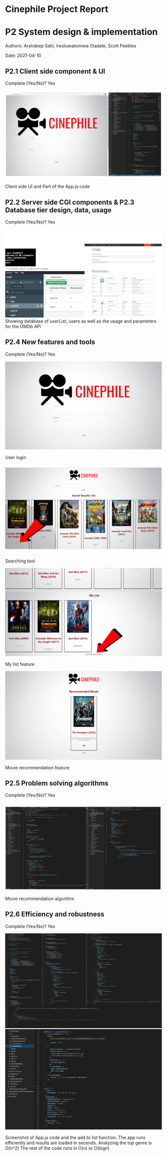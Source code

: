 # Cinephile Project Report
# P2 System design & implementation

Authors: Arshdeep Sahi, Ireoluwatomiwa Oladele, Scott Peebles

Date: 2021-04-10

## P2.1 Client side component & UI


Complete (Yes/No)? Yes 


<!--
![Screen shot demo (image caption)](images/demo.png){width=600px}
-->

![Client side UI and Part of the App.js code](reportimages/p2.1.png)

Client side UI and Part of the App.js code
 
## P2.2 Server side CGI components & P2.3 Database tier design, data, usage


Complete (Yes/No)? Yes
 

<!--
![Screen shot demo (image caption)](images/demo.png){width=600px}
-->
![Showing database of userList, users as well as the usage and parameters for the OMDb APi](reportimages/p2.2.png)
Showing database of userList, users as well as the usage and parameters for the OMDb APi
 
## P2.4 New features and tools


Complete (Yes/No)? Yes



<!--
![Screen shot demo (image caption)](images/demo.png){width=600px}
-->

![User Login](reportimages/1.png)

User login

![Searching tool](reportimages/2.png)

Searching tool

![My list feature](reportimages/3.png)

My list feature

![Movie recommendation feature](reportimages/4.png)

Movie recommendation feature
 

## P2.5 Problem solving algorithms 


Complete (Yes/No)? Yes


<!--
![Screen shot demo (image caption)](images/demo.png){width=600px}
-->
![Movie recommendation algorithm](reportimages/p2.5.png)

Movie recommendation algorithm
 
## P2.6 Efficiency and robustness 


Complete (Yes/No)? Yes


<!--
![Screen shot demo (image caption)](images/demo.png){width=600px}
-->

![Screenshot of App.js code. The app runs efficiently and results are loaded in secends.](reportimages/p2.6.png)
![Add to list function.](reportimages/p2.62.png)

Screenshot of App.js code and the add to list function. The app runs efficiently and results are loaded in secends.
Analyzing the top genre is O(n^2)
The rest of the code runs in O(n) or O(logn)
 


